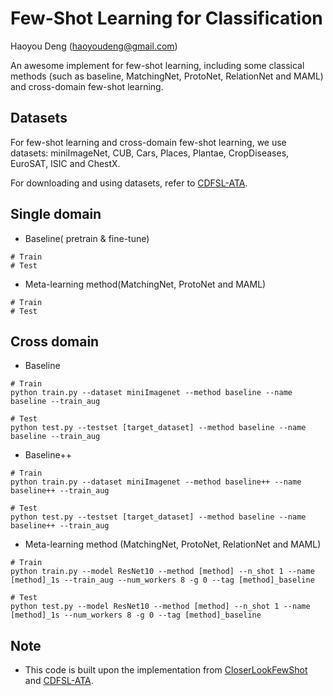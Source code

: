 # Few-Shot Learning for Classification

Haoyou Deng (haoyoudeng@gmail.com)

An awesome implement for few-shot learning, including some classical methods (such as baseline, MatchingNet, ProtoNet, RelationNet and MAML) and cross-domain few-shot learning.

## Datasets
For few-shot learning and cross-domain few-shot learning, we use datasets: miniImageNet, CUB, Cars, Places, Plantae, CropDiseases, EuroSAT, ISIC and ChestX.

For downloading and using datasets, refer to [CDFSL-ATA](https://github.com/Haoqing-Wang/CDFSL-ATA).

## Single domain
- Baseline( pretrain & fine-tune)
```
# Train
# Test
```
- Meta-learning method(MatchingNet, ProtoNet and MAML)
```
# Train
# Test
```

## Cross domain
- Baseline
```
# Train
python train.py --dataset miniImagenet --method baseline --name baseline --train_aug

# Test
python test.py --testset [target_dataset] --method baseline --name baseline --train_aug
```
- Baseline++
```
# Train
python train.py --dataset miniImagenet --method baseline++ --name baseline++ --train_aug

# Test
python test.py --testset [target_dataset] --method baseline --name baseline++ --train_aug
```

- Meta-learning method (MatchingNet, ProtoNet, RelationNet and MAML)
```
# Train
python train.py --model ResNet10 --method [method] --n_shot 1 --name [method]_1s --train_aug --num_workers 8 -g 0 --tag [method]_baseline

# Test
python test.py --model ResNet10 --method [method] --n_shot 1 --name [method]_1s --num_workers 8 -g 0 --tag [method]_baseline 
```

## Note
- This code is built upon the implementation from [CloserLookFewShot](https://github.com/wyharveychen/CloserLookFewShot) and [CDFSL-ATA](https://github.com/Haoqing-Wang/CDFSL-ATA).